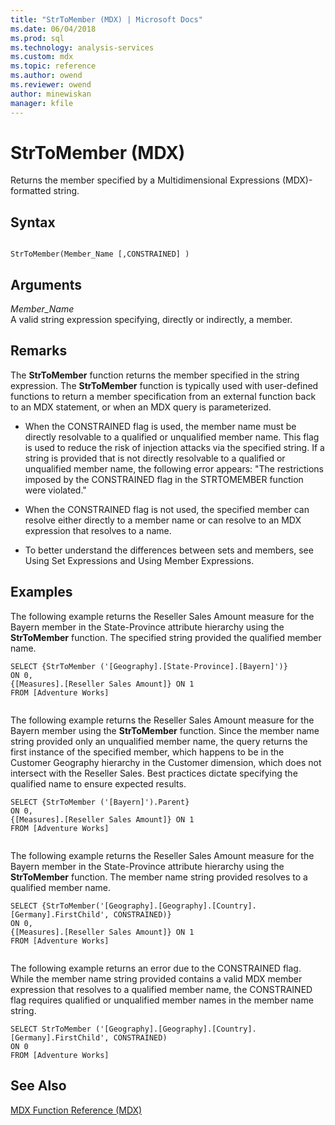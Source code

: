 ```yaml
---
title: "StrToMember (MDX) | Microsoft Docs"
ms.date: 06/04/2018
ms.prod: sql
ms.technology: analysis-services
ms.custom: mdx
ms.topic: reference
ms.author: owend
ms.reviewer: owend
author: minewiskan
manager: kfile
---
```

# StrToMember (MDX)


  Returns the member specified by a Multidimensional Expressions (MDX)-formatted string.  
  
## Syntax  
  
```  
  
StrToMember(Member_Name [,CONSTRAINED] )   
```  
  
## Arguments  
 *Member_Name*  
 A valid string expression specifying, directly or indirectly, a member.  
  
## Remarks  
 The **StrToMember** function returns the member specified in the string expression. The **StrToMember** function is typically used with user-defined functions to return a member specification from an external function back to an MDX statement, or when an MDX query is parameterized.  
  
-   When the CONSTRAINED flag is used, the member name must be directly resolvable to a qualified or unqualified member name. This flag is used to reduce the risk of injection attacks via the specified string. If a string is provided that is not directly resolvable to a qualified or unqualified member name, the following error appears: "The restrictions imposed by the CONSTRAINED flag in the STRTOMEMBER function were violated."  
  
-   When the CONSTRAINED flag is not used, the specified member can resolve either directly to a member name or can resolve to an MDX expression that resolves to a name.  
  
-   To better understand the differences between sets and members, see Using Set Expressions and Using Member Expressions.  
  
## Examples  
 The following example returns the Reseller Sales Amount measure for the Bayern member in the State-Province attribute hierarchy using the **StrToMember** function. The specified string provided the qualified member name.  
  
```  
SELECT {StrToMember ('[Geography].[State-Province].[Bayern]')}  
ON 0,  
{[Measures].[Reseller Sales Amount]} ON 1  
FROM [Adventure Works]  
  
```  
  
 The following example returns the Reseller Sales Amount measure for the Bayern member using the **StrToMember** function. Since the member name string provided only an unqualified member name, the query returns the first instance of the specified member, which happens to be in the Customer Geography hierarchy in the Customer dimension, which does not intersect with the Reseller Sales. Best practices dictate specifying the qualified name to ensure expected results.  
  
```  
SELECT {StrToMember ('[Bayern]').Parent}  
ON 0,  
{[Measures].[Reseller Sales Amount]} ON 1  
FROM [Adventure Works]  
  
```  
  
 The following example returns the Reseller Sales Amount measure for the Bayern member in the State-Province attribute hierarchy using the **StrToMember** function. The member name string provided resolves to a qualified member name.  
  
```  
SELECT {StrToMember('[Geography].[Geography].[Country].[Germany].FirstChild', CONSTRAINED)}  
ON 0,  
{[Measures].[Reseller Sales Amount]} ON 1  
FROM [Adventure Works]  
  
```  
  
 The following example returns an error due to the CONSTRAINED flag. While the member name string provided contains a valid MDX member expression that resolves to a qualified member name, the CONSTRAINED flag requires qualified or unqualified member names in the member name string.  
  
```  
SELECT StrToMember ('[Geography].[Geography].[Country].[Germany].FirstChild', CONSTRAINED)  
ON 0  
FROM [Adventure Works]  
```  
  
## See Also  
 [MDX Function Reference &#40;MDX&#41;](../mdx/mdx-function-reference-mdx.md)  
  
  

